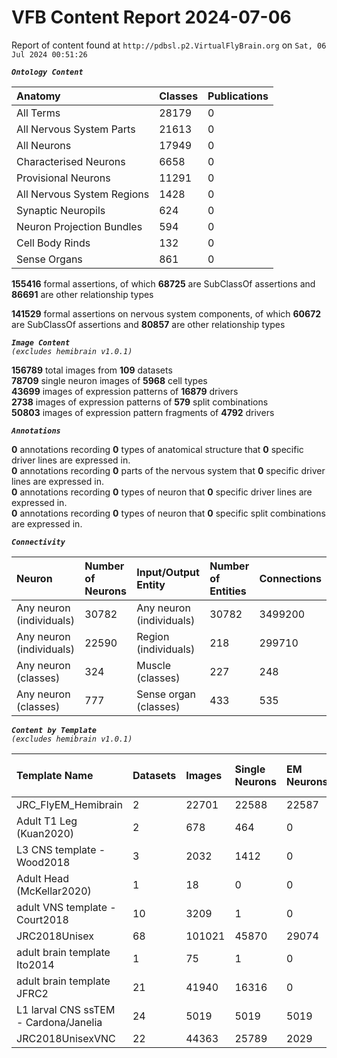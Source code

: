 
VFB Content Report 2024-07-06
=============================


Report of content found at ``http://pdbsl.p2.VirtualFlyBrain.org`` on ``Sat, 06 Jul 2024 00:51:26``  
  
***``Ontology Content``***  

|Anatomy|Classes|Publications|
| :--- | :--- | :--- |
|All Terms|28179|0|
|All Nervous System Parts|21613|0|
|All Neurons|17949|0|
|Characterised Neurons|6658|0|
|Provisional Neurons|11291|0|
|All Nervous System Regions|1428|0|
|Synaptic Neuropils|624|0|
|Neuron Projection Bundles|594|0|
|Cell Body Rinds|132|0|
|Sense Organs|861|0|
  
  
**155416** formal assertions, of which **68725** are SubClassOf assertions and **86691** are other relationship types  
  
**141529** formal assertions on nervous system components, of which **60672** are SubClassOf assertions and **80857** are other relationship types  
  
***``Image Content``***  
*``(excludes hemibrain v1.0.1)``*  
  
**156789** total images from **109** datasets  
**78709** single neuron images of **5968** cell types  
**43699** images of expression patterns of **16879** drivers  
**2738** images of expression patterns of **579** split combinations  
**50803** images of expression pattern fragments of **4792** drivers  
  
***``Annotations``***  
  
**0** annotations recording **0** types of anatomical structure that **0** specific driver lines are expressed in.  
**0** annotations recording **0** parts of the nervous system that **0** specific driver lines are expressed in.  
**0** annotations recording **0** types of neuron that **0** specific driver lines are expressed in.  
**0** annotations recording **0** types of neuron that **0** specific split combinations are expressed in.  
  
***``Connectivity``***  

|Neuron|Number of Neurons|Input/Output Entity|Number of Entities|Connections|
| :--- | :--- | :--- | :--- | :--- |
|Any neuron (individuals)|30782|Any neuron (individuals)|30782|3499200|
|Any neuron (individuals)|22590|Region (individuals)|218|299710|
|Any neuron (classes)|324|Muscle (classes)|227|248|
|Any neuron (classes)|777|Sense organ (classes)|433|535|
  
  
  
***``Content by Template``***  
*``(excludes hemibrain v1.0.1)``*  

|Template Name|Datasets|Images|Single Neurons|EM Neurons|Full Expression Patterns|Split Expression Patterns|Partial Expression Patterns|Painted domains|
| :--- | :--- | :--- | :--- | :--- | :--- | :--- | :--- | :--- |
|JRC_FlyEM_Hemibrain|2|22701|22588|22587|0|0|0|114|
|Adult T1 Leg (Kuan2020)|2|678|464|0|0|0|0|4|
|L3 CNS template - Wood2018|3|2032|1412|0|0|0|1773|255|
|Adult Head (McKellar2020)|1|18|0|0|0|0|0|0|
|adult VNS template - Court2018|10|3209|1|0|3185|486|0|22|
|JRC2018Unisex|68|101021|45870|29074|32160|1633|38796|46|
|adult brain template Ito2014|1|75|1|0|0|0|0|75|
|adult brain template JFRC2|21|41940|16316|0|25272|600|16127|58|
|L1 larval CNS ssTEM - Cardona/Janelia|24|5019|5019|5019|0|0|0|0|
|JRC2018UnisexVNC|22|44363|25789|2029|8314|625|10240|23780|
  
